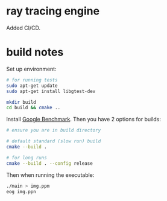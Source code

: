 # ray tracing engine
Added CI/CD.

# build notes
Set up environment:
```sh
# for running tests
sudo apt-get update
sudo apt-get install libgtest-dev

mkdir build
cd build && cmake ..
```
Install [Google Benchmark](https://github.com/google/benchmark). 
Then you have 2 options for builds:
```sh
# ensure you are in build directory

# default standard (slow run) build
cmake --build .

# for long runs
cmake --build . --config release
```
Then when running the executable:
```sh
./main > img.ppm
eog img.ppn
```